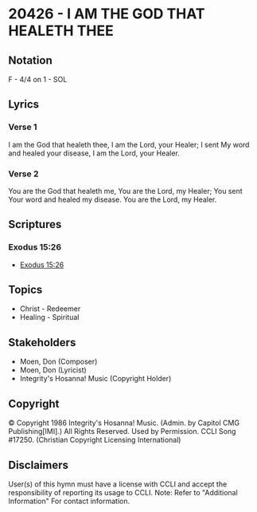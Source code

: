 # 20426 - I AM THE GOD THAT HEALETH THEE

## Notation

F - 4/4 on 1 - SOL

## Lyrics

### Verse 1

I am the God that healeth thee, I am the Lord, your Healer; I sent My word and healed your disease, I am the Lord, your Healer.

### Verse 2

You are the God that healeth me, You are the Lord, my Healer; You sent Your word and healed my disease. You are the Lord, my Healer.


## Scriptures

### Exodus 15:26

- [Exodus 15:26](https://www.biblegateway.com/passage/?search=Exodus%2015%3A26)


## Topics

- Christ - Redeemer
- Healing - Spiritual

## Stakeholders

- Moen, Don (Composer)
- Moen, Don (Lyricist)
- Integrity's Hosanna! Music (Copyright Holder)

## Copyright

© Copyright 1986 Integrity's Hosanna! Music. (Admin. by Capitol CMG Publishing[IMI].) All Rights Reserved. Used by Permission. CCLI Song #17250.
(Christian Copyright Licensing International)

## Disclaimers

User(s) of this hymn must have a license with CCLI and accept the responsibility of reporting its usage to CCLI.
Note: Refer to "Additional Information" For contact information.

